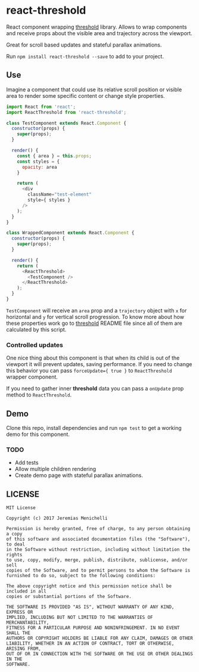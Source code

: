 # react-threshold

React component wrapping [threshold](https://github.com/jeremenichelli/threshold) library. Allows to wrap components and receive props about the visible area and trajectory across the viewport.

Great for scroll based updates and stateful parallax animations.

Run `npm install react-threshold --save` to add to your project.


## Use

Imagine a component that could use its relative scroll position or visible area to render some specific content or change style properties.

```js
import React from 'react';
import ReactThreshold from 'react-threshold';

class TestComponent extends React.Component {
  constructor(props) {
    super(props);
  }

  render() {
    const { area } = this.props;
    const styles = {
      opacity: area
    }

    return (
      <div
        className="test-element"
        style={ styles }
      />
    );
  }
}

class WrappedComponent extends React.Component {
  constructor(props) {
    super(props);
  }

  render() {
    return (
      <ReactThreshold>
        <TestComponent />
      </ReactThreshold>
    );
  }
}
```

`TestComponent` will receive an `area` prop and a `trajectory` object with `x` for horizontal and `y` for vertical scroll progression. To know more about how these properties work go to [threshold](https://github.com/jeremenichelli/threshold) README file since all of them are calculated by this script.


### Controlled updates

One nice thing about this component is that when its child is out of the viewport it will prevent updates, saving performance. If you need to change this behavior you can pass `forceUpdate={ true }` to `ReactThreshold` wrapper component.

If you need to gather inner **threshold** data you can pass a `onUpdate` prop method to `ReactThreshold`.

## Demo

Clone this repo, install dependencies and run `npm test` to get a working demo for this component.


### TODO

- Add tests
- Allow multiple children rendering
- Create demo page with stateful parallax animations.


## LICENSE

```
MIT License

Copyright (c) 2017 Jeremias Menichelli

Permission is hereby granted, free of charge, to any person obtaining a copy
of this software and associated documentation files (the "Software"), to deal
in the Software without restriction, including without limitation the rights
to use, copy, modify, merge, publish, distribute, sublicense, and/or sell
copies of the Software, and to permit persons to whom the Software is
furnished to do so, subject to the following conditions:

The above copyright notice and this permission notice shall be included in all
copies or substantial portions of the Software.

THE SOFTWARE IS PROVIDED "AS IS", WITHOUT WARRANTY OF ANY KIND, EXPRESS OR
IMPLIED, INCLUDING BUT NOT LIMITED TO THE WARRANTIES OF MERCHANTABILITY,
FITNESS FOR A PARTICULAR PURPOSE AND NONINFRINGEMENT. IN NO EVENT SHALL THE
AUTHORS OR COPYRIGHT HOLDERS BE LIABLE FOR ANY CLAIM, DAMAGES OR OTHER
LIABILITY, WHETHER IN AN ACTION OF CONTRACT, TORT OR OTHERWISE, ARISING FROM,
OUT OF OR IN CONNECTION WITH THE SOFTWARE OR THE USE OR OTHER DEALINGS IN THE
SOFTWARE.
```
